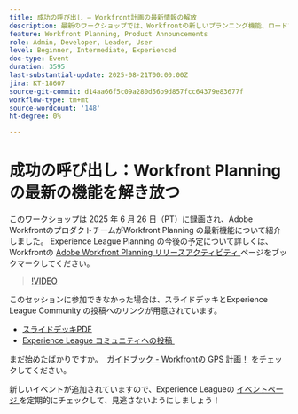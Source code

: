 ```yaml
---
title: 成功の呼び出し – Workfront計画の最新情報の解放
description: 最新のワークショップでは、Workfrontの新しいプランニング機能、ロードマップに関するインサイト、プランニングを成功に導くためのリソースをご覧いただけます。
feature: Workfront Planning, Product Announcements
role: Admin, Developer, Leader, User
level: Beginner, Intermediate, Experienced
doc-type: Event
duration: 3595
last-substantial-update: 2025-08-21T00:00:00Z
jira: KT-18607
source-git-commit: d14aa66f5c09a280d56b9d857fcc64379e83677f
workflow-type: tm+mt
source-wordcount: '148'
ht-degree: 0%

---
```



# 成功の呼び出し：Workfront Planning の最新の機能を解き放つ

このワークショップは 2025 年 6 月 26 日（PT）に録画され、Adobe WorkfrontのプロダクトチームがWorkfront Planning の最新機能について紹介しました。 Experience League Planning の今後の予定について詳しくは、Workfrontの [Adobe Workfront Planning リリースアクティビティ &#x200B;](https://experienceleague.adobe.com/ja/docs/workfront/using/product-announcements/product-releases/planning-release-activity/planning-release-activity-article-index) ページをブックマークしてください。 

>[!VIDEO](https://video.tv.adobe.com/v/3469860/?learn=on&enablevpops)

このセッションに参加できなかった場合は、スライドデッキとExperience League Community の投稿へのリンクが用意されています。

* [&#x200B; スライドデッキPDF](https://workfront-experience.s3.us-west-2.amazonaws.com/Training/Guides/Customer+Success+at+Scale/062625+Summoning+Success+-+Unlocking+the+Latest+in+Workfront+Planning.pdf)
* [Experience League コミュニティへの投稿 &#x200B;](https://experienceleaguecommunities.adobe.com/t5/workfront-discussions/event-follow-up-summoning-success-unlocking-the-latest-in/td-p/761676?profile.language=ja)

まだ始めたばかりですか。  [&#x200B; ガイドブック - Workfrontの GPS 計画！](https://workfront-experience.s3.us-west-2.amazonaws.com/Training/Guides/Customer+Success+at+Scale/Workfront+Planning+Guidebook.pdf) をチェックしてください。

新しいイベントが追加されていますので、Experience Leagueの [&#x200B; イベントページ &#x200B;](https://experienceleague.adobe.com/events/?lang=ja&filters=Workfront) を定期的にチェックして、見逃さないようにしましょう！
